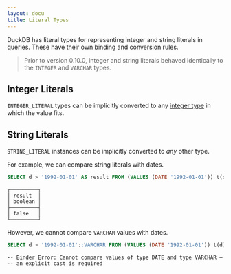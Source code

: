 ```yaml
---
layout: docu
title: Literal Types
---
```


DuckDB has literal types for representing integer and string literals in queries. These have their own binding and conversion rules.

> Prior to version 0.10.0, integer and string literals behaved identically to the `INTEGER` and `VARCHAR` types.

## Integer Literals

`INTEGER_LITERAL` types can be implicitly converted to any [integer type](numeric#integer-types) in which the value fits.

## String Literals

`STRING_LITERAL` instances can be implicitly converted to _any_ other type.

For example, we can compare string literals with dates.

```sql
SELECT d > '1992-01-01' AS result FROM (VALUES (DATE '1992-01-01')) t(d);
```

```text
┌─────────┐
│ result  │
│ boolean │
├─────────┤
│ false   │
└─────────┘
```

However, we cannot compare `VARCHAR` values with dates.

```sql
SELECT d > '1992-01-01'::VARCHAR FROM (VALUES (DATE '1992-01-01')) t(d);
```

```text
-- Binder Error: Cannot compare values of type DATE and type VARCHAR –
-- an explicit cast is required
```
